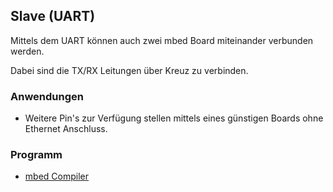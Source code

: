 ## Slave (UART)

Mittels dem UART können auch zwei mbed Board miteinander verbunden werden.

Dabei sind die TX/RX Leitungen über Kreuz zu verbinden.

### Anwendungen

*   Weitere Pin&#039;s zur Verfügung stellen mittels eines günstigen Boards ohne Ethernet Anschluss.

### Programm

* [mbed Compiler](https://developer.mbed.org/compiler/#import:/teams/smdiotkit1ch/code/SerialSlave/)
